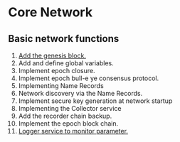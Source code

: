 # Core Network

## Basic network functions

1. [Add the genesis block.](tagion/testbench/Add_the_genesis_block.md)
2. Add and define global variables.
3. Implement epoch closure.
4. Implement epoch bull-e ye consensus protocol.
5. Implementing Name Records
6. Network discovery via the Name Records.
7. Implement secure key generation at network startup
8. Implementing the Collector service
9. Add the recorder chain backup.
10. Implement the epoch block chain.
11. [Logger service to monitor parameter.](tagion/testbench/Logger_service_to_monitor_parameter.md)

